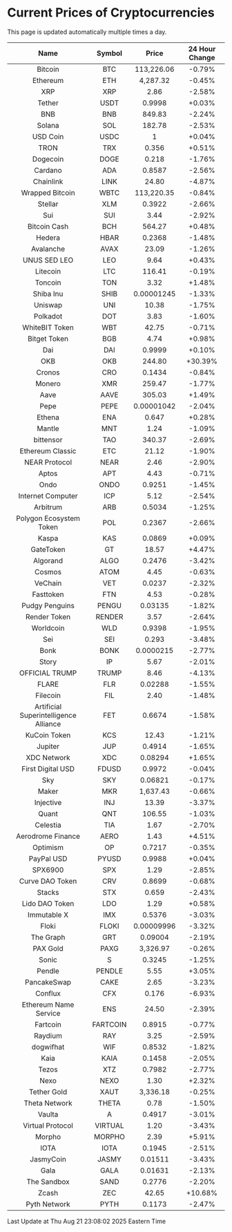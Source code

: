 # Current Prices of Cryptocurrencies
This page is updated automatically multiple times a day.

| Name | Symbol | Price | 24 Hour Change |
| :---: |:---:| :---: | :---: |
| Bitcoin | BTC | 113,226.06 | -0.79% |
| Ethereum | ETH | 4,287.32 | -0.45% |
| XRP | XRP | 2.86 | -2.58% |
| Tether | USDT | 0.9998 | +0.03% |
| BNB | BNB | 849.83 | -2.24% |
| Solana | SOL | 182.78 | -2.53% |
| USD Coin | USDC | 1 | +0.04% |
| TRON | TRX | 0.356 | +0.51% |
| Dogecoin | DOGE | 0.218 | -1.76% |
| Cardano | ADA | 0.8587 | -2.56% |
| Chainlink | LINK | 24.80 | -4.87% |
| Wrapped Bitcoin | WBTC | 113,220.35 | -0.84% |
| Stellar | XLM | 0.3922 | -2.66% |
| Sui | SUI | 3.44 | -2.92% |
| Bitcoin Cash | BCH | 564.27 | +0.48% |
| Hedera | HBAR | 0.2368 | -1.48% |
| Avalanche | AVAX | 23.09 | -1.26% |
| UNUS SED LEO | LEO | 9.64 | +0.43% |
| Litecoin | LTC | 116.41 | -0.19% |
| Toncoin | TON | 3.32 | +1.48% |
| Shiba Inu | SHIB | 0.00001245 | -1.33% |
| Uniswap | UNI | 10.38 | -1.75% |
| Polkadot | DOT | 3.83 | -1.60% |
| WhiteBIT Token | WBT | 42.75 | -0.71% |
| Bitget Token | BGB | 4.74 | +0.98% |
| Dai | DAI | 0.9999 | +0.10% |
| OKB | OKB | 244.80 | +30.39% |
| Cronos | CRO | 0.1434 | -0.84% |
| Monero | XMR | 259.47 | -1.77% |
| Aave | AAVE | 305.03 | +1.49% |
| Pepe | PEPE | 0.00001042 | -2.04% |
| Ethena | ENA | 0.647 | +0.28% |
| Mantle | MNT | 1.24 | -1.09% |
| bittensor | TAO | 340.37 | -2.69% |
| Ethereum Classic | ETC | 21.12 | -1.90% |
| NEAR Protocol | NEAR | 2.46 | -2.90% |
| Aptos | APT | 4.43 | -0.71% |
| Ondo | ONDO | 0.9251 | -1.45% |
| Internet Computer | ICP | 5.12 | -2.54% |
| Arbitrum | ARB | 0.5034 | -1.25% |
| Polygon Ecosystem Token | POL | 0.2367 | -2.66% |
| Kaspa | KAS | 0.0869 | +0.09% |
| GateToken | GT | 18.57 | +4.47% |
| Algorand | ALGO | 0.2476 | -3.42% |
| Cosmos | ATOM | 4.45 | -0.63% |
| VeChain | VET | 0.0237 | -2.32% |
| Fasttoken | FTN | 4.53 | -0.28% |
| Pudgy Penguins | PENGU | 0.03135 | -1.82% |
| Render Token | RENDER | 3.57 | -2.64% |
| Worldcoin | WLD | 0.9398 | -1.95% |
| Sei | SEI | 0.293 | -3.48% |
| Bonk | BONK | 0.0000215 | -2.77% |
| Story | IP | 5.67 | -2.01% |
| OFFICIAL TRUMP | TRUMP | 8.46 | -4.13% |
| FLARE | FLR | 0.02288 | -1.55% |
| Filecoin | FIL | 2.40 | -1.48% |
| Artificial Superintelligence Alliance | FET | 0.6674 | -1.58% |
| KuCoin Token | KCS | 12.43 | -1.21% |
| Jupiter | JUP | 0.4914 | -1.65% |
| XDC Network | XDC | 0.08294 | +1.65% |
| First Digital USD | FDUSD | 0.9972 | -0.04% |
| Sky | SKY | 0.06821 | -0.17% |
| Maker | MKR | 1,637.43 | -0.66% |
| Injective | INJ | 13.39 | -3.37% |
| Quant | QNT | 106.55 | -1.03% |
| Celestia | TIA | 1.67 | -2.70% |
| Aerodrome Finance | AERO | 1.43 | +4.51% |
| Optimism | OP | 0.7217 | -0.35% |
| PayPal USD | PYUSD | 0.9988 | +0.04% |
| SPX6900 | SPX | 1.29 | -2.85% |
| Curve DAO Token | CRV | 0.8699 | -0.68% |
| Stacks | STX | 0.659 | -2.43% |
| Lido DAO Token | LDO | 1.29 | +0.58% |
| Immutable X | IMX | 0.5376 | -3.03% |
| Floki | FLOKI | 0.00009996 | -3.32% |
| The Graph | GRT | 0.09004 | -2.19% |
| PAX Gold | PAXG | 3,326.97 | -0.26% |
| Sonic | S | 0.3245 | -1.25% |
| Pendle | PENDLE | 5.55 | +3.05% |
| PancakeSwap | CAKE | 2.65 | -3.23% |
| Conflux | CFX | 0.176 | -6.93% |
| Ethereum Name Service | ENS | 24.50 | -2.39% |
| Fartcoin | FARTCOIN | 0.8915 | -0.77% |
| Raydium | RAY | 3.25 | -2.59% |
| dogwifhat | WIF | 0.8532 | -1.82% |
| Kaia | KAIA | 0.1458 | -2.05% |
| Tezos | XTZ | 0.7982 | -2.77% |
| Nexo | NEXO | 1.30 | +2.32% |
| Tether Gold | XAUT | 3,336.18 | -0.25% |
| Theta Network | THETA | 0.78 | -1.50% |
| Vaulta | A | 0.4917 | -3.01% |
| Virtual Protocol | VIRTUAL | 1.20 | -3.43% |
| Morpho | MORPHO | 2.39 | +5.91% |
| IOTA | IOTA | 0.1945 | -2.51% |
| JasmyCoin | JASMY | 0.01511 | -3.43% |
| Gala | GALA | 0.01631 | -2.13% |
| The Sandbox | SAND | 0.2776 | -2.20% |
| Zcash | ZEC | 42.65 | +10.68% |
| Pyth Network | PYTH | 0.1173 | -2.47% |

Last Update at Thu Aug 21 23:08:02 2025 Eastern Time